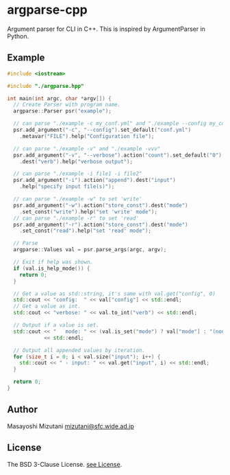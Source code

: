 argparse-cpp
============================

Argument parser for CLI in C++. This is inspired by ArgumentParser in Python.

Example
----------------

```cpp
#include <iostream>

#include "./argparse.hpp"

int main(int argc, char *argv[]) {
  // Create Parser with program name.
  argparse::Parser psr("example");

  // can parse "./example -c my_conf.yml" and "./example --config my_conf.yml
  psr.add_argument("-c", "--config").set_default("conf.yml")
    .metavar("FILE").help("Configuration file");

  // can parse "./example -v" and "./example -vvv"
  psr.add_argument("-v", "--verbose").action("count").set_default("0")
    .dest("verb").help("verbose output");

  // can parse "./example -i file1 -i file2"
  psr.add_argument("-i").action("append").dest("input")
    .help("specify input file(s)");

  // can parse "./example -w" to set 'write'
  psr.add_argument("-w").action("store_const").dest("mode")
    .set_const("write").help("set 'write' mode");
  // can parse "./example -r" to set 'read'
  psr.add_argument("-r").action("store_const").dest("mode")
    .set_const("read").help("set 'read' mode");

  // Parse
  argparse::Values val = psr.parse_args(argc, argv);

  // Exit if help was shown.
  if (val.is_help_mode()) {
    return 0;
  }

  // Get a value as std::string, it's same with val.get("config", 0)
  std::cout << "config:  " << val["config"] << std::endl;
  // Get a value as int.
  std::cout << "verbose: " << val.to_int("verb") << std::endl;

  // Output if a value is set.
  std::cout << "   mode: " << (val.is_set("mode") ? val["mode"] : "(none)")
            << std::endl;

  // Output all appended values by iteration.
  for (size_t i = 0; i < val.size("input"); i++) {
    std::cout << " - input: " << val.get("input", i) << std::endl;
  }

  return 0;
}
```


Author
-----------------

Masayoshi Mizutani <mizutani@sfc.wide.ad.jp>

License
-----------------

The BSD 3-Clause License. [see License](LICENSE.md).
